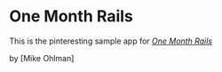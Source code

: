 # One Month Rails

This is the pinteresting sample app for
[*One Month Rails*](http://onemonthrails.com)


by [Mike Ohlman]